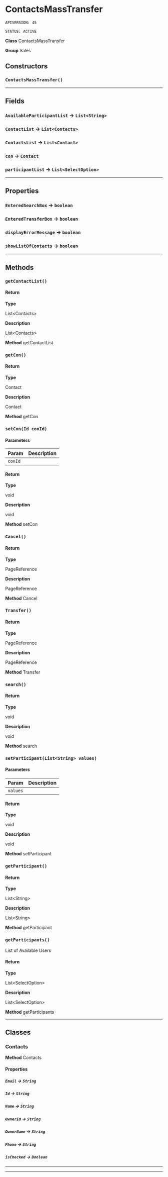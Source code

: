 # ContactsMassTransfer

`APIVERSION: 45`

`STATUS: ACTIVE`



**Class** ContactsMassTransfer


**Group** Sales

## Constructors
### `ContactsMassTransfer()`
---
## Fields

### `AvailableParticipantList` → `List<String>`


### `ContactList` → `List<Contacts>`


### `ContactsList` → `List<Contact>`


### `con` → `Contact`


### `participantList` → `List<SelectOption>`


---
## Properties

### `EnteredSearchBox` → `boolean`


### `EnteredTransferBox` → `boolean`


### `displayErrorMessage` → `boolean`


### `showListOfContacts` → `boolean`


---
## Methods
### `getContactList()`
#### Return

**Type**

List&lt;Contacts&gt;

**Description**

List&lt;Contacts&gt;


**Method** getContactList

### `getCon()`
#### Return

**Type**

Contact

**Description**

Contact


**Method** getCon

### `setCon(Id conId)`
#### Parameters

|Param|Description|
|---|---|
|`conId`||

#### Return

**Type**

void

**Description**

void


**Method** setCon

### `Cancel()`
#### Return

**Type**

PageReference

**Description**

PageReference


**Method** Cancel

### `Transfer()`
#### Return

**Type**

PageReference

**Description**

PageReference


**Method** Transfer

### `search()`
#### Return

**Type**

void

**Description**

void


**Method** search

### `setParticipant(List<String> values)`
#### Parameters

|Param|Description|
|---|---|
|`values`||

#### Return

**Type**

void

**Description**

void


**Method** setParticipant

### `getParticipant()`
#### Return

**Type**

List&lt;String&gt;

**Description**

List&lt;String&gt;


**Method** getParticipant

### `getParticipants()`

List of Available Users

#### Return

**Type**

List&lt;SelectOption&gt;

**Description**

List&lt;SelectOption&gt;


**Method** getParticipants

---
## Classes
### Contacts



**Method** Contacts

#### Properties

##### `Email` → `String`


##### `Id` → `String`


##### `Name` → `String`


##### `OwnerId` → `String`


##### `OwnerName` → `String`


##### `Phone` → `String`


##### `isChecked` → `Boolean`


---

---
